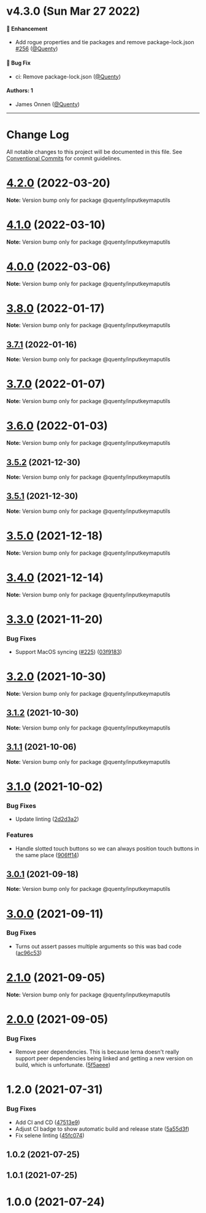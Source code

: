 # v4.3.0 (Sun Mar 27 2022)

#### 🚀 Enhancement

- Add rogue properties and tie packages and remove package-lock.json [#256](https://github.com/Quenty/NevermoreEngine/pull/256) ([@Quenty](https://github.com/Quenty))

#### 🐛 Bug Fix

- ci: Remove package-lock.json ([@Quenty](https://github.com/Quenty))

#### Authors: 1

- James Onnen ([@Quenty](https://github.com/Quenty))

---

# Change Log

All notable changes to this project will be documented in this file.
See [Conventional Commits](https://conventionalcommits.org) for commit guidelines.

# [4.2.0](https://github.com/Quenty/NevermoreEngine/compare/@quenty/inputkeymaputils@4.1.0...@quenty/inputkeymaputils@4.2.0) (2022-03-20)

**Note:** Version bump only for package @quenty/inputkeymaputils





# [4.1.0](https://github.com/Quenty/NevermoreEngine/compare/@quenty/inputkeymaputils@4.0.0...@quenty/inputkeymaputils@4.1.0) (2022-03-10)

**Note:** Version bump only for package @quenty/inputkeymaputils





# [4.0.0](https://github.com/Quenty/NevermoreEngine/compare/@quenty/inputkeymaputils@3.8.0...@quenty/inputkeymaputils@4.0.0) (2022-03-06)

**Note:** Version bump only for package @quenty/inputkeymaputils





# [3.8.0](https://github.com/Quenty/NevermoreEngine/compare/@quenty/inputkeymaputils@3.7.1...@quenty/inputkeymaputils@3.8.0) (2022-01-17)

**Note:** Version bump only for package @quenty/inputkeymaputils





## [3.7.1](https://github.com/Quenty/NevermoreEngine/compare/@quenty/inputkeymaputils@3.7.0...@quenty/inputkeymaputils@3.7.1) (2022-01-16)

**Note:** Version bump only for package @quenty/inputkeymaputils





# [3.7.0](https://github.com/Quenty/NevermoreEngine/compare/@quenty/inputkeymaputils@3.6.0...@quenty/inputkeymaputils@3.7.0) (2022-01-07)

**Note:** Version bump only for package @quenty/inputkeymaputils





# [3.6.0](https://github.com/Quenty/NevermoreEngine/compare/@quenty/inputkeymaputils@3.5.2...@quenty/inputkeymaputils@3.6.0) (2022-01-03)

**Note:** Version bump only for package @quenty/inputkeymaputils





## [3.5.2](https://github.com/Quenty/NevermoreEngine/compare/@quenty/inputkeymaputils@3.5.1...@quenty/inputkeymaputils@3.5.2) (2021-12-30)

**Note:** Version bump only for package @quenty/inputkeymaputils





## [3.5.1](https://github.com/Quenty/NevermoreEngine/compare/@quenty/inputkeymaputils@3.5.0...@quenty/inputkeymaputils@3.5.1) (2021-12-30)

**Note:** Version bump only for package @quenty/inputkeymaputils





# [3.5.0](https://github.com/Quenty/NevermoreEngine/compare/@quenty/inputkeymaputils@3.4.0...@quenty/inputkeymaputils@3.5.0) (2021-12-18)

**Note:** Version bump only for package @quenty/inputkeymaputils





# [3.4.0](https://github.com/Quenty/NevermoreEngine/compare/@quenty/inputkeymaputils@3.3.0...@quenty/inputkeymaputils@3.4.0) (2021-12-14)

**Note:** Version bump only for package @quenty/inputkeymaputils





# [3.3.0](https://github.com/Quenty/NevermoreEngine/compare/@quenty/inputkeymaputils@3.2.0...@quenty/inputkeymaputils@3.3.0) (2021-11-20)


### Bug Fixes

* Support MacOS syncing ([#225](https://github.com/Quenty/NevermoreEngine/issues/225)) ([03f9183](https://github.com/Quenty/NevermoreEngine/commit/03f918392c6a5bdd33f8a17c38de371d1e06c67a))





# [3.2.0](https://github.com/Quenty/NevermoreEngine/compare/@quenty/inputkeymaputils@3.1.2...@quenty/inputkeymaputils@3.2.0) (2021-10-30)

**Note:** Version bump only for package @quenty/inputkeymaputils





## [3.1.2](https://github.com/Quenty/NevermoreEngine/compare/@quenty/inputkeymaputils@3.1.1...@quenty/inputkeymaputils@3.1.2) (2021-10-30)

**Note:** Version bump only for package @quenty/inputkeymaputils





## [3.1.1](https://github.com/Quenty/NevermoreEngine/compare/@quenty/inputkeymaputils@3.1.0...@quenty/inputkeymaputils@3.1.1) (2021-10-06)

**Note:** Version bump only for package @quenty/inputkeymaputils





# [3.1.0](https://github.com/Quenty/NevermoreEngine/compare/@quenty/inputkeymaputils@3.0.1...@quenty/inputkeymaputils@3.1.0) (2021-10-02)


### Bug Fixes

* Update linting ([2d2d3a2](https://github.com/Quenty/NevermoreEngine/commit/2d2d3a22ecebe84ed1334eb997118418ce4f00d5))


### Features

* Handle slotted touch buttons so we can always position touch buttons in the same place ([906ff14](https://github.com/Quenty/NevermoreEngine/commit/906ff14955894f5cfa8ec212910afd45ee364085))





## [3.0.1](https://github.com/Quenty/NevermoreEngine/compare/@quenty/inputkeymaputils@3.0.0...@quenty/inputkeymaputils@3.0.1) (2021-09-18)

**Note:** Version bump only for package @quenty/inputkeymaputils





# [3.0.0](https://github.com/Quenty/NevermoreEngine/compare/@quenty/inputkeymaputils@2.1.0...@quenty/inputkeymaputils@3.0.0) (2021-09-11)


### Bug Fixes

* Turns out assert passes multiple arguments so this was bad code ([ac96c53](https://github.com/Quenty/NevermoreEngine/commit/ac96c53209f298eca8f9dbf0512bfb0714f0363c))





# [2.1.0](https://github.com/Quenty/NevermoreEngine/compare/@quenty/inputkeymaputils@2.0.0...@quenty/inputkeymaputils@2.1.0) (2021-09-05)

**Note:** Version bump only for package @quenty/inputkeymaputils





# [2.0.0](https://github.com/Quenty/NevermoreEngine/compare/@quenty/inputkeymaputils@1.2.0...@quenty/inputkeymaputils@2.0.0) (2021-09-05)


### Bug Fixes

* Remove peer dependencies. This is because lerna doesn't really support peer dependencies being linked and getting a new version on build, which is unfortunate. ([5f5aeee](https://github.com/Quenty/NevermoreEngine/commit/5f5aeeea8de9975435309e53679f0ef7064f9dd0))





# 1.2.0 (2021-07-31)


### Bug Fixes

* Add CI and CD ([47513e9](https://github.com/Quenty/NevermoreEngine/commit/47513e9b568162707534af132396dd8756947dd3))
* Adjust CI badge to show automatic build and release state ([5a55d3f](https://github.com/Quenty/NevermoreEngine/commit/5a55d3f19bf8d66a760d67da9b56ed47fab74656))
* Fix selene linting ([45fc074](https://github.com/Quenty/NevermoreEngine/commit/45fc07489ee59127ac6582689f19a0e87c1e5b5a))



## 1.0.2 (2021-07-25)



## 1.0.1 (2021-07-25)



# 1.0.0 (2021-07-24)
